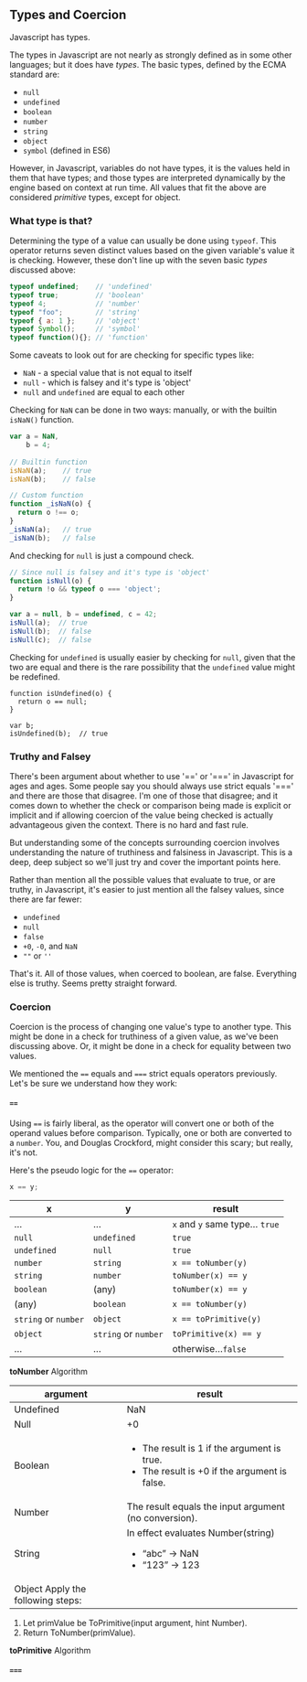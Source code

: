 
## Types and Coercion

Javascript has types.

The types in Javascript are not nearly as strongly defined as in some other languages; but it does have *types*.  The basic types, defined by the ECMA standard are:

* `null`
* `undefined`
* `boolean`
* `number`
* `string`
* `object`
* `symbol` (defined in ES6)

However, in Javascript, variables do not have types, it is the values held in them that have types; and those types are interpreted dynamically by the engine based on context at run time.  All values that fit the above are considered *primitive* types, except for object.

### What type is that?
Determining the type of a value can usually be done using `typeof`. This operator returns seven distinct values based on the given variable's value it is checking. However, these don't line up with the seven basic *types* discussed above:

```javascript
typeof undefined;    // 'undefined'
typeof true;         // 'boolean'
typeof 4;            // 'number'
typeof "foo";        // 'string'
typeof { a: 1 };     // 'object'
typeof Symbol();     // 'symbol'
typeof function(){}; // 'function'
```

Some caveats to look out for are checking for specific types like:

* `NaN` - a special value that is not equal to itself
* `null` - which is falsey and it's type is 'object'
* `null` and `undefined` are equal to each other

Checking for `NaN` can be done in two ways: manually, or with the builtin `isNaN()` function.

```javascript
var a = NaN,
    b = 4;
    
// Builtin function     
isNaN(a);    // true
isNaN(b);    // false

// Custom function 
function _isNaN(o) {
  return o !== o;
}
_isNaN(a);   // true
_isNaN(b);   // false
```

And checking for `null` is just a compound check.

```javascript
// Since null is falsey and it's type is 'object'
function isNull(o) {
  return !o && typeof o === 'object';
}

var a = null, b = undefined, c = 42;
isNull(a);  // true
isNull(b);  // false
isNull(c);  // false
```

Checking for `undefined` is usually easier by checking for `null`, given that the two are equal and there is the rare possibility that the `undefined` value might be redefined.

```
function isUndefined(o) {
  return o == null;
}

var b;
isUndefined(b);  // true

```

### Truthy and Falsey 
There's been argument about whether to use '==' or '===' in Javascript for ages and ages.  Some people say you should always use strict equals '===' and there are those that disagree. I'm one of those that disagree; and it comes down to whether the check or comparison being made is explicit or implicit and if allowing coercion of the value being checked is actually advantageous given the context.  There is no hard and fast rule.

But understanding some of the concepts surrounding coercion involves understanding the nature of truthiness and falsiness in Javascript. This is a deep, deep subject so we'll just try and cover the important points here.

Rather than mention all the possible values that evaluate to true, or are truthy, in Javascript, it's easier to just mention all the falsey values, since there are far fewer:

* `undefined`
* `null`
* `false`
* `+0`, `-0`, and `NaN`
* `""` or `''`

That's it.  All of those values, when coerced to boolean, are false. Everything else is truthy.  Seems pretty straight forward.

### Coercion
Coercion is the process of changing one value's type to another type. This might be done in a check for truthiness of a given value, as we've been discussing above. Or, it might be done in a check for equality between two values.

We mentioned the `==` equals and `===` strict equals operators previously. Let's be sure we understand how they work:

#### `==`
Using `==` is fairly liberal, as the operator will convert one or both of the operand values before comparison. Typically, one or both are converted to a `number`.  You, and Douglas Crockford, might consider this scary; but really, it's not.

Here's the pseudo logic for the `==` operator:

```javascript
x == y;
```
| x | y | result |
| -- | -- | -- |
|…|…|`x` and `y` same type… `true`|
| `null` | `undefined` | `true` |
| `undefined` | `null` | `true` |
| `number` | `string` | `x == toNumber(y)` |
| `string` | `number` | `toNumber(x) == y` |
| `boolean` | (any) | `toNumber(x) == y` |
| (any) | `boolean` | `x == toNumber(y)` |
| `string` or `number` | `object` | `x == toPrimitive(y)` |
| `object` | `string` or `number` | `toPrimitive(x) == y` |
|…|…| otherwise…`false`|

**toNumber** Algorithm

| argument | result |
| -- | -- |
| Undefined | NaN |
| Null | +0 |
| Boolean | <ul><li>The result is 1 if the argument is true.</li><li>The result is +0 if the argument is false.</li></ul> |
| Number | The result equals the input argument (no conversion). |
| String | In effect evaluates Number(string)<ul><li>“abc” -> NaN</li><li>“123” -> 123</li></ul> |
| Object	Apply the following steps:
1. Let primValue be ToPrimitive(input argument, hint Number).
2. Return ToNumber(primValue).

**toPrimitive** Algorithm

#### `===`






